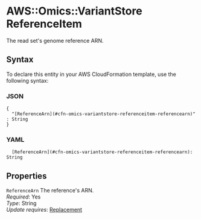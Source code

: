 # AWS::Omics::VariantStore ReferenceItem<a name="aws-properties-omics-variantstore-referenceitem"></a>

The read set's genome reference ARN\.

## Syntax<a name="aws-properties-omics-variantstore-referenceitem-syntax"></a>

To declare this entity in your AWS CloudFormation template, use the following syntax:

### JSON<a name="aws-properties-omics-variantstore-referenceitem-syntax.json"></a>

```
{
  "[ReferenceArn](#cfn-omics-variantstore-referenceitem-referencearn)" : String
}
```

### YAML<a name="aws-properties-omics-variantstore-referenceitem-syntax.yaml"></a>

```
  [ReferenceArn](#cfn-omics-variantstore-referenceitem-referencearn): String
```

## Properties<a name="aws-properties-omics-variantstore-referenceitem-properties"></a>

`ReferenceArn`  <a name="cfn-omics-variantstore-referenceitem-referencearn"></a>
 The reference's ARN\.   
*Required*: Yes  
*Type*: String  
*Update requires*: [Replacement](https://docs.aws.amazon.com/AWSCloudFormation/latest/UserGuide/using-cfn-updating-stacks-update-behaviors.html#update-replacement)